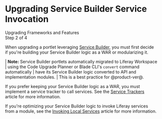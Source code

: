 # Upgrading Service Builder Service Invocation

<div class="learn-path-step">
    <p>Upgrading Frameworks and Features<br>Step 2 of 4</p>
</div>

When upgrading a portlet leveraging
[Service Builder](/docs/appdev/7-2/-/knowledge_base/a/service-builder), you must
first decide if you're building your Service Builder logic as a WAR or
modularizing it.

| **Note:** Service Builder portlets automatically migrated to Liferay Workspace
| using the Code Upgrade Planner or Blade CLI's `convert` command automatically
| have its Service Builder logic converted to API and implementation modules.
| This is a best practice for @product-ver@.

If you prefer keeping your Service Builder logic as a WAR, you must implement a
service tracker to call services. See the
[Service Trackers](/docs/customization/7-2/-/knowledge_base/c/service-trackers)
article for more information.

If you're optimizing your Service Builder logic to invoke Liferay services from
a module, see the
[Invoking Local Services](/docs/appdev/7-2/-/knowledge_base/a/invoking-local-services)
article for more information.
